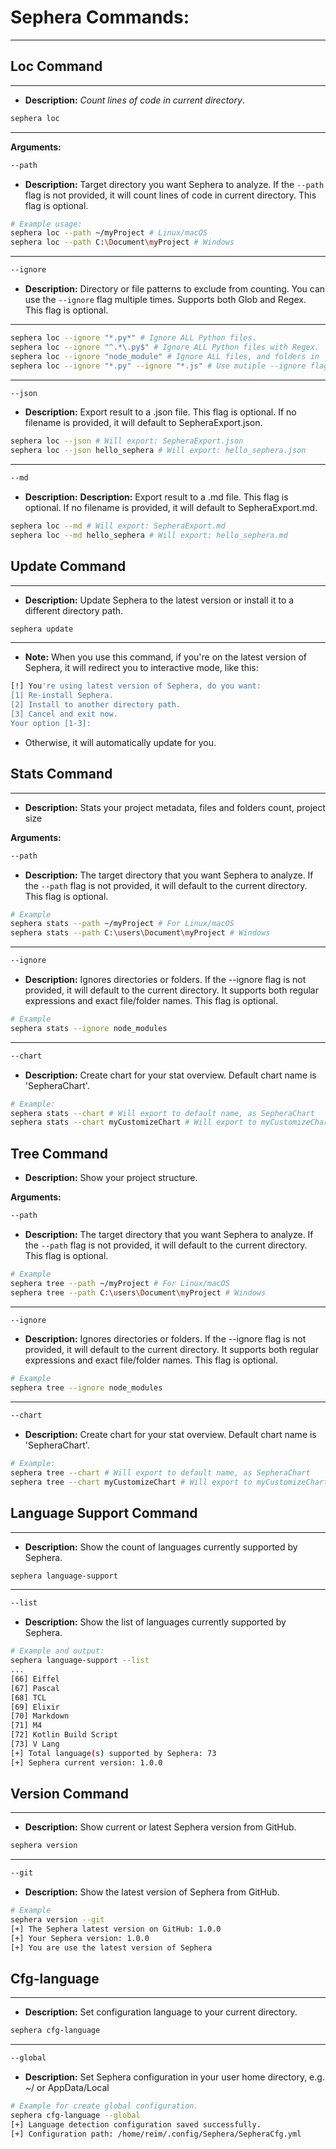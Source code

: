 # Sephera Commands:
---
## Loc Command
---
- **Description:** *Count lines of code in current directory*.
```bash
sephera loc
```
---
**Arguments:**
```bash
--path
```
- **Description:** Target directory you want Sephera to analyze. If the `--path` flag is not provided, it will count lines of code in current directory. This flag is optional.
```bash
# Example usage:
sephera loc --path ~/myProject # Linux/macOS
sephera loc --path C:\Document\myProject # Windows
```
---
```bash
--ignore
```
- **Description:** Directory or file patterns to exclude from counting. You can use the `--ignore` flag multiple times. Supports both Glob and Regex. This flag is optional.

---
```bash
sephera loc --ignore "*.py*" # Ignore ALL Python files.
sephera loc --ignore "^.*\.py$" # Ignore ALL Python files with Regex.
sephera loc --ignore "node_module" # Ignore ALL files, and folders in `node_modules`
sephera loc --ignore "*.py" --ignore "*.js" # Use mutiple --ignore flags.
```
---
```bash
--json
```
- **Description:** Export result to a .json file. This flag is optional. If no filename is provided, it will default to SepheraExport.json.
```bash
sephera loc --json # Will export: SepheraExport.json
sephera loc --json hello_sephera # Will export: hello_sephera.json
```
---
```bash
--md
```
- **Description:** **Description:** Export result to a .md file. This flag is optional. If no filename is provided, it will default to SepheraExport.md.

```bash
sephera loc --md # Will export: SepheraExport.md
sephera loc --md hello_sephera # Will export: hello_sephera.md
```

## Update Command
---
- **Description:** Update Sephera to the latest version or install it to a different directory path.
```bash
sephera update
```
---
- **Note:** When you use this command, if you're on the latest version of Sephera, it will redirect you to interactive mode, like this:
```bash
[!] You're using latest version of Sephera, do you want:
[1] Re-install Sephera.
[2] Install to another directory path.
[3] Cancel and exit now.
Your option [1-3]: 
```
- Otherwise, it will automatically update for you.

## Stats Command
---
* **Description:** Stats your project metadata, files and folders count, project size

**Arguments:**
```bash
--path
```
- **Description:** The target directory that you want Sephera to analyze. If the `--path` flag is not provided, it will default to the current directory. This flag is optional.
```bash
# Example
sephera stats --path ~/myProject # For Linux/macOS
sephera stats --path C:\users\Document\myProject # Windows
```
---
```bash
--ignore
```
- **Description:** Ignores directories or folders. If the --ignore flag is not provided, it will default to the current directory. It supports both regular expressions and exact file/folder names. This flag is optional.
```bash
# Example
sephera stats --ignore node_modules
```
---
```bash
--chart
```
- **Description:** Create chart for your stat overview. Default chart name is 'SepheraChart'.
```bash
# Example:
sephera stats --chart # Will export to default name, as SepheraChart
sephera stats --chart myCustomizeChart # Will export to myCustomizeChart
```

## Tree Command
* **Description:** Show your project structure.

**Arguments:**
```bash
--path
```
- **Description:** The target directory that you want Sephera to analyze. If the `--path` flag is not provided, it will default to the current directory. This flag is optional.
```bash
# Example
sephera tree --path ~/myProject # For Linux/macOS
sephera tree --path C:\users\Document\myProject # Windows
```
---
```bash
--ignore
```
- **Description:** Ignores directories or folders. If the --ignore flag is not provided, it will default to the current directory. It supports both regular expressions and exact file/folder names. This flag is optional.
```bash
# Example
sephera tree --ignore node_modules
```
---
```bash
--chart
```
- **Description:** Create chart for your stat overview. Default chart name is 'SepheraChart'.
```bash
# Example:
sephera tree --chart # Will export to default name, as SepheraChart
sephera tree --chart myCustomizeChart # Will export to myCustomizeChart
```

## Language Support Command
---
* **Description:** Show the count of languages currently supported by Sephera.
```bash
sephera language-support
```
---
```bash
--list
```
* **Description:** Show the list of languages currently supported by Sephera.
```bash
# Example and output:
sephera language-support --list
...
[66] Eiffel
[67] Pascal
[68] TCL
[69] Elixir
[70] Markdown
[71] M4
[72] Kotlin Build Script
[73] V Lang
[+] Total language(s) supported by Sephera: 73
[+] Sephera current version: 1.0.0
```

## Version Command
---
* **Description:** Show current or latest Sephera version from GitHub.
```bash
sephera version
```
---
```bash
--git
```
* **Description:** Show the latest version of Sephera from GitHub.

```bash
# Example
sephera version --git
[+] The Sephera latest version on GitHub: 1.0.0
[+] Your Sephera version: 1.0.0
[+] You are use the latest version of Sephera
```

## Cfg-language
---
* **Description:** Set configuration language to your current directory.
```bash
sephera cfg-language
```
---
```bash
--global
```
* **Description:** Set Sephera configuration in your user home directory, e.g. ~/ or AppData/Local

```bash
# Example for create global configuration.
sephera cfg-language --global
[+] Language detection configuration saved successfully.
[+] Configuration path: /home/reim/.config/Sephera/SepheraCfg.yml
```
